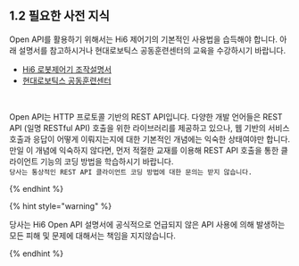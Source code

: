 ﻿## 1.2 필요한 사전 지식

Open API를 활용하기 위해서는 Hi6 제어기의 기본적인 사용법을 습득해야 합니다. 아래 설명서를 참고하시거나 현대로보틱스 공동훈련센터의 교육을 수강하시기 바랍니다.

- [Hi6 로봇제어기 조작설명서](https://hrbook-hrc.web.app/#/view/doc-hi6-operation/korean-tp630/README)
- [현대로보틱스 공동훈련센터](https://www.hyundai-robotics.com/customer/customer5intro.html)

<br>

Open API는 HTTP 프로토콜 기반의 REST API입니다. 다양한 개발 언어들은 REST API (일명 RESTful API) 호출을 위한 라이브러리를 제공하고 있으나, 웹 기반의 서비스 호출과 응답이 어떻게 이뤄지는지에 대한 기본적인 개념에는 익숙한 상태여야만 합니다.
만일 이 개념에 익숙하지 않다면, 먼저 적절한 교재를 이용해 REST API 호출을 통한 클라이언트 기능의 코딩 방법을 학습하시기 바랍니다.
<br> `당사는 통상적인 REST API 클라이언트 코딩 방법에 대한 문의는 받지 않습니다.`

{% endhint %}

{% hint style="warning" %}

당사는 Hi6 Open API 설명서에 공식적으로 언급되지 않은 API 사용에 의해 발생하는 모든 피해 및 문제에 대해서는 책임을 지지않습니다.

{% endhint %}